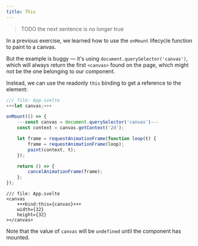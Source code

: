 ```yaml
---
title: This
---
```


> TODO the next sentence is no longer true

In a previous exercise, we learned how to use the `onMount` lifecycle function to paint to a canvas.

But the example is buggy — it's using `document.querySelector('canvas')`, which will always return the first `<canvas>` found on the page, which might not be the one belonging to our component.

Instead, we can use the readonly `this` binding to get a reference to the element:

```js
/// file: App.svelte
+++let canvas;+++

onMount(() => {
	---const canvas = document.querySelector('canvas')---
	const context = canvas.getContext('2d');

	let frame = requestAnimationFrame(function loop(t) {
		frame = requestAnimationFrame(loop);
		paint(context, t);
	});

	return () => {
		cancelAnimationFrame(frame);
	};
});
```

```svelte
/// file: App.svelte
<canvas
	+++bind:this={canvas}+++
	width={32}
	height={32}
></canvas>
```

Note that the value of `canvas` will be `undefined` until the component has mounted.
